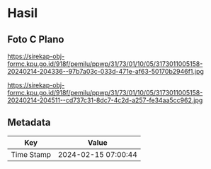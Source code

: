 # Hasil

## Foto C Plano

https://sirekap-obj-formc.kpu.go.id/918f/pemilu/ppwp/31/73/01/10/05/3173011005158-20240214-204336--97b7a03c-033d-471e-af63-50170b2946f1.jpg

https://sirekap-obj-formc.kpu.go.id/918f/pemilu/ppwp/31/73/01/10/05/3173011005158-20240214-204511--cd737c31-8dc7-4c2d-a257-fe34aa5cc962.jpg


## Metadata

| Key        | Value               |
| ---------- | ------------------- |
| Time Stamp | 2024-02-15 07:00:44 |



